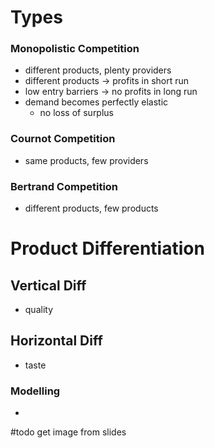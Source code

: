 
# Types
### Monopolistic Competition
- different products, plenty providers
- different products -> profits in short run
- low entry barriers -> no profits in long run
- demand becomes perfectly elastic
	- no loss of surplus
### Cournot Competition
- same products, few providers
### Bertrand Competition
- different products, few products

# Product Differentiation
## Vertical Diff
- quality
## Horizontal Diff
- taste
### Modelling
- 

#todo get image from slides